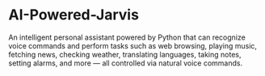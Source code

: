 # AI-Powered-Jarvis
An intelligent personal assistant powered by Python that can recognize voice commands and perform tasks such as web browsing, playing music, fetching news, checking weather, translating languages, taking notes, setting alarms, and more — all controlled via natural voice commands.
